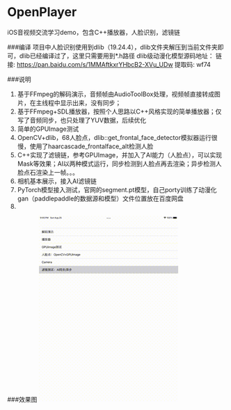 # OpenPlayer
iOS音视频交流学习demo，包含C++播放器，人脸识别，滤镜链

###编译
项目中人脸识别使用到dlib（19.24.4），dlib文件夹解压到当前文件夹即可，dlib已经编译过了，这里只需要用到*.h路径
dlib级动漫化模型源码地址：
链接: https://pan.baidu.com/s/1MMAftkxrYHbcB2-XVu_UDw 提取码: wf74

###说明
1. 基于FFmpeg的解码演示，音频帧由AudioToolBox处理，视频帧直接转成图片，在主线程中显示出来，没有同步；
2. 基于FFmpeg+SDL播放器，按照个人思路以C++风格实现的简单播放器；仅写了音频同步，也只处理了YUV数据，后续优化
3. 简单的GPUImage测试
4. OpenCV+dlib，68人脸点，dlib::get_frontal_face_detector模拟器运行很慢，使用了haarcascade_frontalface_alt检测人脸
5. C++实现了滤镜链，参考GPUImage，并加入了AI能力（人脸点），可以实现Mask等效果；AI以两种模式运行，同步检测到人脸点再去渲染；异步检测人脸点石渲染上一帧。。。
6. 相机基本展示，接入AI滤镜链
7. PyTorch模型接入测试，官网的segment.pt模型，自己porty训练了动漫化gan（paddlepaddle的数据源和模型）文件位置放在百度网盘
8. 
###效果图
![效果图](demo.gif)




